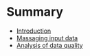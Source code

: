 # Summary

* [Introduction](README.md)
* [Massaging input data](massaging-input-data.md)
* [Analysis of data quality](analysis-of-data-quality.md)

